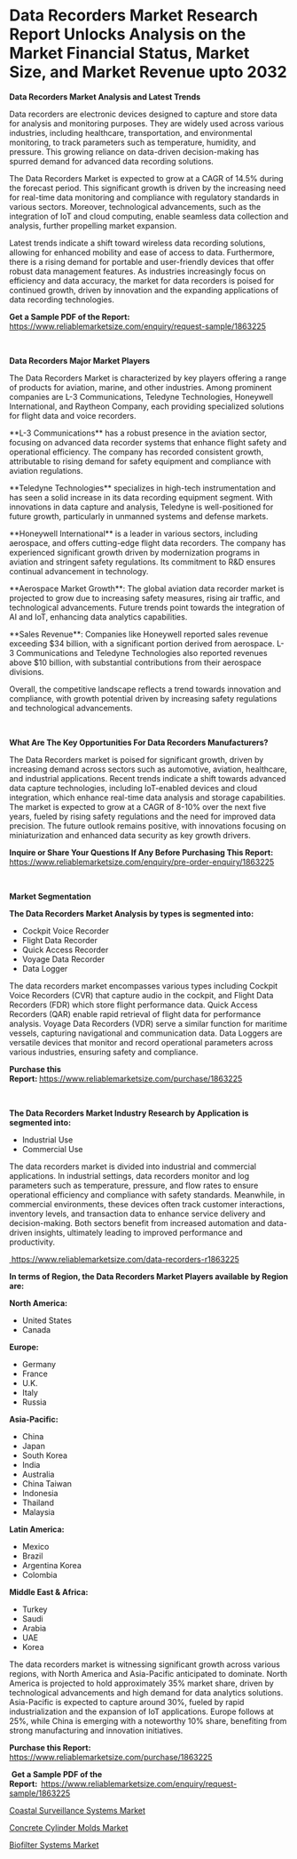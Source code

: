 <p><h1>Data Recorders Market Research Report Unlocks Analysis on the Market Financial Status, Market Size, and Market Revenue upto 2032</h1></p><p><strong>Data Recorders Market Analysis and Latest Trends</strong></p>
<p><p>Data recorders are electronic devices designed to capture and store data for analysis and monitoring purposes. They are widely used across various industries, including healthcare, transportation, and environmental monitoring, to track parameters such as temperature, humidity, and pressure. This growing reliance on data-driven decision-making has spurred demand for advanced data recording solutions.</p><p>The Data Recorders Market is expected to grow at a CAGR of 14.5% during the forecast period. This significant growth is driven by the increasing need for real-time data monitoring and compliance with regulatory standards in various sectors. Moreover, technological advancements, such as the integration of IoT and cloud computing, enable seamless data collection and analysis, further propelling market expansion.</p><p>Latest trends indicate a shift toward wireless data recording solutions, allowing for enhanced mobility and ease of access to data. Furthermore, there is a rising demand for portable and user-friendly devices that offer robust data management features. As industries increasingly focus on efficiency and data accuracy, the market for data recorders is poised for continued growth, driven by innovation and the expanding applications of data recording technologies.</p></p>
<p><strong>Get a Sample PDF of the Report:&nbsp;</strong> <a href="https://www.reliablemarketsize.com/enquiry/request-sample/1863225?utm_campaign=1143&utm_medium=2&utm_source=Github&utm_content=ia&utm_term=19022025&utm_id=data-recorders">https://www.reliablemarketsize.com/enquiry/request-sample/1863225</a></p>
<p>&nbsp;</p>
<p><strong>Data Recorders Major Market Players</strong></p>
<p><p>The Data Recorders Market is characterized by key players offering a range of products for aviation, marine, and other industries. Among prominent companies are L-3 Communications, Teledyne Technologies, Honeywell International, and Raytheon Company, each providing specialized solutions for flight data and voice recorders.</p><p>**L-3 Communications** has a robust presence in the aviation sector, focusing on advanced data recorder systems that enhance flight safety and operational efficiency. The company has recorded consistent growth, attributable to rising demand for safety equipment and compliance with aviation regulations.</p><p>**Teledyne Technologies** specializes in high-tech instrumentation and has seen a solid increase in its data recording equipment segment. With innovations in data capture and analysis, Teledyne is well-positioned for future growth, particularly in unmanned systems and defense markets.</p><p>**Honeywell International** is a leader in various sectors, including aerospace, and offers cutting-edge flight data recorders. The company has experienced significant growth driven by modernization programs in aviation and stringent safety regulations. Its commitment to R&D ensures continual advancement in technology.</p><p>**Aerospace Market Growth**: The global aviation data recorder market is projected to grow due to increasing safety measures, rising air traffic, and technological advancements. Future trends point towards the integration of AI and IoT, enhancing data analytics capabilities.</p><p>**Sales Revenue**: Companies like Honeywell reported sales revenue exceeding $34 billion, with a significant portion derived from aerospace. L-3 Communications and Teledyne Technologies also reported revenues above $10 billion, with substantial contributions from their aerospace divisions. </p><p>Overall, the competitive landscape reflects a trend towards innovation and compliance, with growth potential driven by increasing safety regulations and technological advancements.</p></p>
<p>&nbsp;</p>
<p><strong>What Are The Key Opportunities For Data Recorders Manufacturers?</strong></p>
<p><p>The Data Recorders market is poised for significant growth, driven by increasing demand across sectors such as automotive, aviation, healthcare, and industrial applications. Recent trends indicate a shift towards advanced data capture technologies, including IoT-enabled devices and cloud integration, which enhance real-time data analysis and storage capabilities. The market is expected to grow at a CAGR of 8-10% over the next five years, fueled by rising safety regulations and the need for improved data precision. The future outlook remains positive, with innovations focusing on miniaturization and enhanced data security as key growth drivers.</p></p>
<p><strong>Inquire or Share Your Questions If Any Before Purchasing This Report:</strong> <a href="https://www.reliablemarketsize.com/enquiry/pre-order-enquiry/1863225?utm_campaign=1143&utm_medium=2&utm_source=Github&utm_content=ia&utm_term=19022025&utm_id=data-recorders">https://www.reliablemarketsize.com/enquiry/pre-order-enquiry/1863225</a></p>
<p>&nbsp;</p>
<p><strong>Market Segmentation</strong></p>
<p><strong>The Data Recorders Market Analysis by types is segmented into:</strong></p>
<p><ul><li>Cockpit Voice Recorder</li><li>Flight Data Recorder</li><li>Quick Access Recorder</li><li>Voyage Data Recorder</li><li>Data Logger</li></ul></p>
<p><p>The data recorders market encompasses various types including Cockpit Voice Recorders (CVR) that capture audio in the cockpit, and Flight Data Recorders (FDR) which store flight performance data. Quick Access Recorders (QAR) enable rapid retrieval of flight data for performance analysis. Voyage Data Recorders (VDR) serve a similar function for maritime vessels, capturing navigational and communication data. Data Loggers are versatile devices that monitor and record operational parameters across various industries, ensuring safety and compliance.</p></p>
<p><strong>Purchase this Report:&nbsp;</strong><a href="https://www.reliablemarketsize.com/purchase/1863225?utm_campaign=1143&utm_medium=2&utm_source=Github&utm_content=ia&utm_term=19022025&utm_id=data-recorders">https://www.reliablemarketsize.com/purchase/1863225</a></p>
<p>&nbsp;</p>
<p><strong>The Data Recorders Market Industry Research by Application is segmented into:</strong></p>
<p><ul><li>Industrial Use</li><li>Commercial Use</li></ul></p>
<p><p>The data recorders market is divided into industrial and commercial applications. In industrial settings, data recorders monitor and log parameters such as temperature, pressure, and flow rates to ensure operational efficiency and compliance with safety standards. Meanwhile, in commercial environments, these devices often track customer interactions, inventory levels, and transaction data to enhance service delivery and decision-making. Both sectors benefit from increased automation and data-driven insights, ultimately leading to improved performance and productivity.</p></p>
<p><a href="https://www.reliablemarketsize.com/data-recorders-r1863225?utm_campaign=1143&utm_medium=2&utm_source=Github&utm_content=ia&utm_term=19022025&utm_id=data-recorders">&nbsp;https://www.reliablemarketsize.com/data-recorders-r1863225</a></p>
<p><strong>In terms of Region, the Data Recorders Market Players available by Region are:</strong></p>
<p>
    <p> <strong> North America: </strong>
        <ul>
            <li>United States</li>
            <li>Canada</li>
        </ul>
        </p> 
    <p> <strong> Europe: </strong>
        <ul>
            <li>Germany</li>
            <li>France</li>
            <li>U.K.</li>
            <li>Italy</li>
            <li>Russia</li>
        </ul>
        </p> 
    <p> <strong> Asia-Pacific: </strong>
        <ul>
            <li>China</li>
            <li>Japan</li>
            <li>South Korea</li>
            <li>India</li>
            <li>Australia</li>
            <li>China Taiwan</li>
            <li>Indonesia</li>
            <li>Thailand</li>
            <li>Malaysia</li>
        </ul>
        </p> 
    <p> <strong> Latin America: </strong>
        <ul>
            <li>Mexico</li>
            <li>Brazil</li>
            <li>Argentina Korea</li>
            <li>Colombia</li>
        </ul>
        </p> 
    <p> <strong> Middle East & Africa: </strong>
        <ul>
            <li>Turkey</li>
            <li>Saudi</li>
            <li>Arabia</li>
            <li>UAE</li>
            <li>Korea</li>
        </ul>
    </p>
    </p>
<p><p>The data recorders market is witnessing significant growth across various regions, with North America and Asia-Pacific anticipated to dominate. North America is projected to hold approximately 35% market share, driven by technological advancements and high demand for data analytics solutions. Asia-Pacific is expected to capture around 30%, fueled by rapid industrialization and the expansion of IoT applications. Europe follows at 25%, while China is emerging with a noteworthy 10% share, benefiting from strong manufacturing and innovation initiatives.</p></p>
<p><strong>Purchase this Report: </strong><a href="https://www.reliablemarketsize.com/purchase/1863225?utm_campaign=1143&utm_medium=2&utm_source=Github&utm_content=ia&utm_term=19022025&utm_id=data-recorders">https://www.reliablemarketsize.com/purchase/1863225</a></p>
<p>&nbsp;<strong>Get a Sample PDF of the Report:&nbsp;&nbsp;</strong><a href="https://www.reliablemarketsize.com/enquiry/request-sample/1863225?utm_campaign=1143&utm_medium=2&utm_source=Github&utm_content=ia&utm_term=19022025&utm_id=data-recorders">https://www.reliablemarketsize.com/enquiry/request-sample/1863225</a></p>
<p><strong></strong></p>
<p><p><a href="https://github.com/netkobayoya/Market-Research-Report-List-1/blob/main/coastal-surveillance-systems-market.md?utm_campaign=1143&utm_medium=2&utm_source=Github&utm_content=ia&utm_term=19022025&utm_id=data-recorders">Coastal Surveillance Systems Market</a></p><p><a href="https://github.com/castoriffic/Market-Research-Report-List-5/blob/main/concrete-cylinder-molds-market.md?utm_campaign=1143&utm_medium=2&utm_source=Github&utm_content=ia&utm_term=19022025&utm_id=data-recorders">Concrete Cylinder Molds Market</a></p><p><a href="https://github.com/danzopachllq/Market-Research-Report-List-1/blob/main/biofilter-systems-market.md?utm_campaign=1143&utm_medium=2&utm_source=Github&utm_content=ia&utm_term=19022025&utm_id=data-recorders">Biofilter Systems Market</a></p></p>